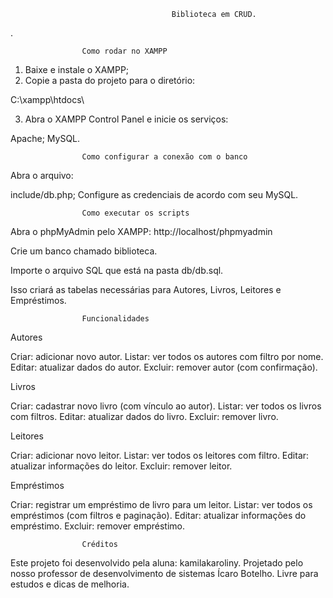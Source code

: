                                        Biblioteca em CRUD.
                                        
.

                    Como rodar no XAMPP

1. Baixe e instale o XAMPP;
2. Copie a pasta do projeto para o diretório:

C:\xampp\htdocs\

3. Abra o XAMPP Control Panel e inicie os serviços:

Apache;
MySQL.

                    Como configurar a conexão com o banco

Abra o arquivo:

include/db.php;
Configure as credenciais de acordo com seu MySQL.

                    Como executar os scripts

Abra o phpMyAdmin pelo XAMPP:
http://localhost/phpmyadmin

Crie um banco chamado biblioteca.

Importe o arquivo SQL que está na pasta db/db.sql.

Isso criará as tabelas necessárias para Autores, Livros, Leitores e Empréstimos.

                    Funcionalidades

Autores

Criar: adicionar novo autor.
Listar: ver todos os autores com filtro por nome.
Editar: atualizar dados do autor.
Excluir: remover autor (com confirmação).

Livros

Criar: cadastrar novo livro (com vínculo ao autor).
Listar: ver todos os livros com filtros.
Editar: atualizar dados do livro.
Excluir: remover livro.

Leitores

Criar: adicionar novo leitor.
Listar: ver todos os leitores com filtro.
Editar: atualizar informações do leitor.
Excluir: remover leitor.

Empréstimos

Criar: registrar um empréstimo de livro para um leitor.
Listar: ver todos os empréstimos (com filtros e paginação).
Editar: atualizar informações do empréstimo.
Excluir: remover empréstimo.

                    Créditos

Este projeto foi desenvolvido pela aluna: kamilakaroliny. 
Projetado pelo nosso professor de desenvolvimento de sistemas Ícaro Botelho. Livre para estudos e dicas de melhoria.